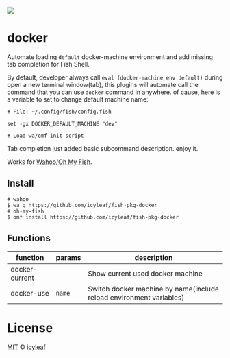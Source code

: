 ![][license-badge]

# docker

Automate loading `default` docker-machine environment and add missing tab completion for Fish Shell.

By default, developer always call `eval (docker-machine env default)` during open a new terminal window(tab),
this plugins will automate call the command that you can use `docker` command in anywhere. of cause, here is
a variable to set to change default machine name:

```fish
# File: ~/.config/fish/config.fish

set -gx DOCKER_DEFAULT_MACHINE "dev"

# Load wa/omf init script
```

Tab completion just added basic subcommand description. enjoy it.

Works for [Wahoo][Wahoo-link]/[Oh My Fish][omf-link].

## Install

```fish
# wahoo
$ wa g https://github.com/icyleaf/fish-pkg-docker
# oh-my-fish
$ omf install https://github.com/icyleaf/fish-pkg-docker
```

## Functions

function | params | description
---|---|---
docker-current |  | Show current used docker machine
docker-use | `name` | Switch docker machine by name(include reload environment variables)

# License

[MIT][mit] © [icyleaf][author]


[mit]:            http://opensource.org/licenses/MIT
[author]:         http://github.com/icyleaf

[wahoo-link]:     https://www.github.com/wa/wahoo
[omf-link]:       https://www.github.com/oh-my-fish/oh-my-fish

[license-badge]:  https://img.shields.io/badge/license-MIT-007EC7.svg?style=flat-square